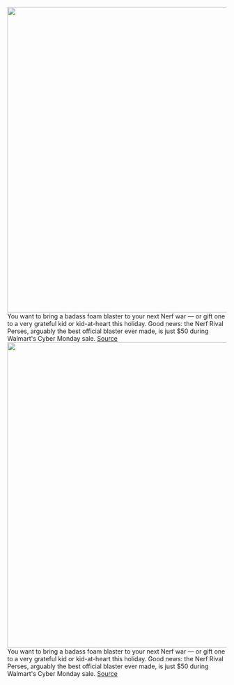 <img src='https://cdn.vox-cdn.com/thumbor/jCUCbqrSo2CDqc9rofCohX8r86E=/0x0:1789x1193/1200x800/filters:focal(752x454:1038x740)/cdn.vox-cdn.com/uploads/chorus_image/image/70206233/nerf_rival_perses.0.jpg' width='700px' /><br/>
You want to bring a badass foam blaster to your next Nerf war — or gift one to a very grateful kid or kid-at-heart this holiday. Good news: the Nerf Rival Perses, arguably the best official blaster ever made, is just $50 during Walmart's Cyber Monday sale.
<a href='https://www.theverge.com/good-deals/2021/11/29/22663746/cyber-monday-nerf-best-rival-perses-sale-price'> Source <a/><img src='https://cdn.vox-cdn.com/thumbor/jCUCbqrSo2CDqc9rofCohX8r86E=/0x0:1789x1193/1200x800/filters:focal(752x454:1038x740)/cdn.vox-cdn.com/uploads/chorus_image/image/70206233/nerf_rival_perses.0.jpg' width='700px' /><br/>
You want to bring a badass foam blaster to your next Nerf war — or gift one to a very grateful kid or kid-at-heart this holiday. Good news: the Nerf Rival Perses, arguably the best official blaster ever made, is just $50 during Walmart's Cyber Monday sale.
<a href='https://www.theverge.com/good-deals/2021/11/29/22663746/cyber-monday-nerf-best-rival-perses-sale-price'> Source <a/>